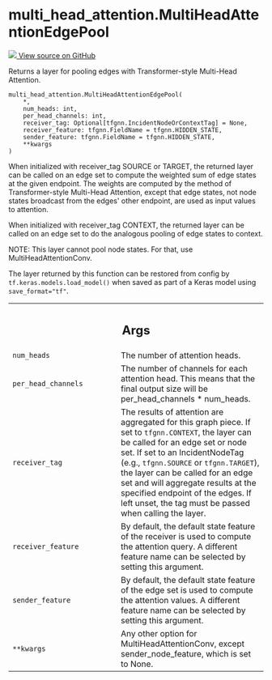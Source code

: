 # multi_head_attention.MultiHeadAttentionEdgePool

<!-- Insert buttons and diff -->

<a target="_blank" href="https://github.com/tensorflow/gnn/tree/master/tensorflow_gnn/models/multi_head_attention/layers.py#L571-L628">
<img src="https://www.tensorflow.org/images/GitHub-Mark-32px.png" /> View source
on GitHub </a>

Returns a layer for pooling edges with Transformer-style Multi-Head Attention.

<pre class="devsite-click-to-copy prettyprint lang-py tfo-signature-link">
<code>multi_head_attention.MultiHeadAttentionEdgePool(
    *,
    num_heads: int,
    per_head_channels: int,
    receiver_tag: Optional[tfgnn.IncidentNodeOrContextTag] = None,
    receiver_feature: tfgnn.FieldName = tfgnn.HIDDEN_STATE,
    sender_feature: tfgnn.FieldName = tfgnn.HIDDEN_STATE,
    **kwargs
)
</code></pre>

<!-- Placeholder for "Used in" -->

When initialized with receiver_tag SOURCE or TARGET, the returned layer can be
called on an edge set to compute the weighted sum of edge states at the given
endpoint. The weights are computed by the method of Transformer-style Multi-Head
Attention, except that edge states, not node states broadcast from the edges'
other endpoint, are used as input values to attention.

When initialized with receiver_tag CONTEXT, the returned layer can be called on
an edge set to do the analogous pooling of edge states to context.

NOTE: This layer cannot pool node states. For that, use MultiHeadAttentionConv.

The layer returned by this function can be restored from config by
`tf.keras.models.load_model()` when saved as part of a Keras model using
`save_format="tf"`.

<!-- Tabular view -->
 <table class="responsive fixed orange">
<colgroup><col width="214px"><col></colgroup>
<tr><th colspan="2"><h2 class="add-link">Args</h2></th></tr>

<tr>
<td>
<code>num_heads</code><a id="num_heads"></a>
</td>
<td>
The number of attention heads.
</td>
</tr><tr>
<td>
<code>per_head_channels</code><a id="per_head_channels"></a>
</td>
<td>
The number of channels for each attention head. This
means that the final output size will be per_head_channels * num_heads.
</td>
</tr><tr>
<td>
<code>receiver_tag</code><a id="receiver_tag"></a>
</td>
<td>
The results of attention are aggregated for this graph piece.
If set to <code>tfgnn.CONTEXT</code>, the layer can be called for an edge set or node
set. If set to an IncidentNodeTag (e.g., <code>tfgnn.SOURCE</code> or
<code>tfgnn.TARGET</code>), the layer can be called for an edge set and will
aggregate results at the specified endpoint of the edges. If left unset,
the tag must be passed when calling the layer.
</td>
</tr><tr>
<td>
<code>receiver_feature</code><a id="receiver_feature"></a>
</td>
<td>
By default, the default state feature of the receiver is
used to compute the attention query. A different feature name can be
selected by setting this argument.
</td>
</tr><tr>
<td>
<code>sender_feature</code><a id="sender_feature"></a>
</td>
<td>
By default, the default state feature of the edge set is
used to compute the attention values. A different feature name can be
selected by setting this argument.
</td>
</tr><tr>
<td>
<code>**kwargs</code><a id="**kwargs"></a>
</td>
<td>
Any other option for MultiHeadAttentionConv, except
sender_node_feature, which is set to None.
</td>
</tr>
</table>
